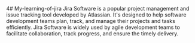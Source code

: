 4# My-learning-of-jira
 Jira Software is a popular project management and issue tracking tool developed by Atlassian. It's designed to help software development teams plan, track, and manage their projects and tasks efficiently. Jira Software is widely used by agile development teams to facilitate collaboration, track progress, and ensure the timely delivery.


